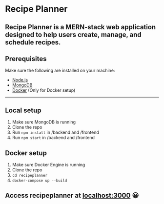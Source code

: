 # Recipe Planner

Recipe Planner is a MERN-stack web application designed to help users create, manage, and schedule recipes. 
---

## Prerequisites

Make sure the following are installed on your machine:

- [Node.js](https://nodejs.org/)
- [MongoDB](https://www.mongodb.com/)
- [Docker](https://www.docker.com/) (Only for Docker setup)

---

## Local setup

1. Make sure MongoDB is running
2. Clone the repo
3. Run ```npm install``` in /backend and /frontend
4. Run ```npm start``` in /backend and /frontend

## Docker setup 

1. Make sure Docker Engine is running
2. Clone the repo
3.  ```cd recipeplanner ```
4.   ```docker-compose up --build ```

## Access recipeplanner at [localhost:3000](http:localhost:3000) 😀

   
